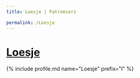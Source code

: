 ```yaml
---
title: Loesje | Patromierz

permalink: /Loesje
---
```


# [Loesje](https://patronite.pl/Loesje)

{% include profile.md name="Loesje" prefix="l" %}
